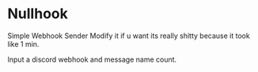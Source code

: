 # Nullhook
Simple Webhook Sender
Modify it if u want its really shitty because it took like 1 min.

Input a discord webhook and message name count.
